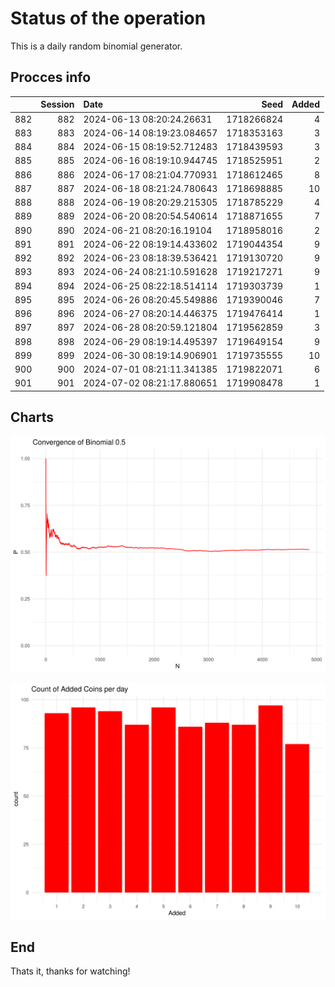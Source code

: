 # Status of the operation
  
  This is a daily random binomial generator.
  
## Procces info

|    | Session|Date                       |       Seed| Added|
|:---|-------:|:--------------------------|----------:|-----:|
|882 |     882|2024-06-13 08:20:24.26631  | 1718266824|     4|
|883 |     883|2024-06-14 08:19:23.084657 | 1718353163|     3|
|884 |     884|2024-06-15 08:19:52.712483 | 1718439593|     3|
|885 |     885|2024-06-16 08:19:10.944745 | 1718525951|     2|
|886 |     886|2024-06-17 08:21:04.770931 | 1718612465|     8|
|887 |     887|2024-06-18 08:21:24.780643 | 1718698885|    10|
|888 |     888|2024-06-19 08:20:29.215305 | 1718785229|     4|
|889 |     889|2024-06-20 08:20:54.540614 | 1718871655|     7|
|890 |     890|2024-06-21 08:20:16.19104  | 1718958016|     2|
|891 |     891|2024-06-22 08:19:14.433602 | 1719044354|     9|
|892 |     892|2024-06-23 08:18:39.536421 | 1719130720|     9|
|893 |     893|2024-06-24 08:21:10.591628 | 1719217271|     9|
|894 |     894|2024-06-25 08:22:18.514114 | 1719303739|     1|
|895 |     895|2024-06-26 08:20:45.549886 | 1719390046|     7|
|896 |     896|2024-06-27 08:20:14.446375 | 1719476414|     1|
|897 |     897|2024-06-28 08:20:59.121804 | 1719562859|     3|
|898 |     898|2024-06-29 08:19:14.495397 | 1719649154|     9|
|899 |     899|2024-06-30 08:19:14.906901 | 1719735555|    10|
|900 |     900|2024-07-01 08:21:11.341385 | 1719822071|     6|
|901 |     901|2024-07-02 08:21:17.880651 | 1719908478|     1|

## Charts 

![](charts/plot1.png)

![](charts/plot2.png)

## End

Thats it, thanks for watching!

